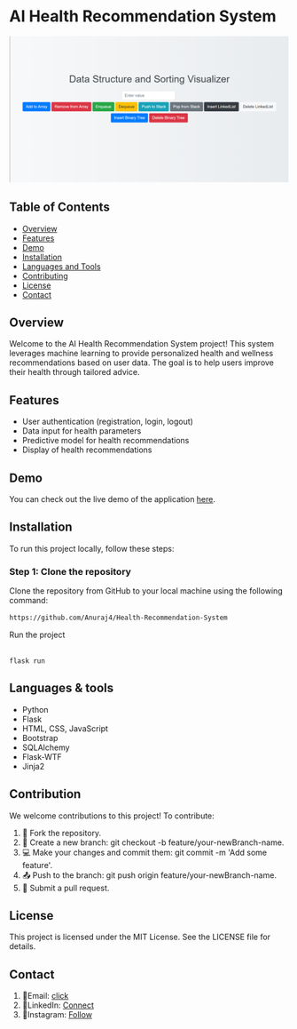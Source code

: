 # AI Health Recommendation System

![image](https://github.com/Anuraj4/Data-Structure-Visualizer/blob/main/Screenshot%202024-07-11%20215025.png)

## Table of Contents

- [Overview](#overview)
- [Features](#features)
- [Demo](#demo)
- [Installation](#installation)
- [Languages and Tools](#Languages&tools)
- [Contributing](#Contribution)
- [License](#License)
- [Contact](#contact)


## Overview

Welcome to the AI Health Recommendation System project! This system leverages machine learning to provide personalized health and wellness recommendations based on user data. The goal is to help users improve their health through tailored advice.

## Features

- User authentication (registration, login, logout)
- Data input for health parameters
- Predictive model for health recommendations
- Display of health recommendations

## Demo

You can check out the live demo of the application [here](http://your-demo-url.com).

## Installation

To run this project locally, follow these steps:

### Step 1: Clone the repository

Clone the repository from GitHub to your local machine using the following command:

```bash
https://github.com/Anuraj4/Health-Recommendation-System

```
Run the project
```

flask run

```

## Languages & tools

- Python
- Flask
- HTML, CSS, JavaScript
- Bootstrap
- SQLAlchemy
- Flask-WTF
- Jinja2


## Contribution

We welcome contributions to this project! To contribute:

1) 🍴 Fork the repository.
2) 🌿 Create a new branch: git checkout -b feature/your-newBranch-name.
3) 💻 Make your changes and commit them: git commit -m 'Add some feature'.
4) 📤 Push to the branch: git push origin feature/your-newBranch-name.
5) 🔁 Submit a pull request.

## License

This project is licensed under the MIT License. See the LICENSE file for details.

## Contact

1) 📧Email: [click](anurajvenkatpurwar@gmail.com)
2) 💼LinkedIn: [Connect](https://www.linkedin.com/in/anuraj-venkatpurwar/)
3) 📸Instagram: [Follow](https://www.instagram.com/a_n_u_r_a_j_70/)





